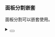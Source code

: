 ### 面板分割嵌套

面板分割可以嵌套使用。

<div class="cell-demo vp-raw">
  <div>
    <yc-split
      :style="{
        height: '200px',
        width: '100%',
        minWidth: '500px',
        border: '1px solid var(--color-border)'
      }">
      <template #first>
        <yc-typography-paragraph>Left</yc-typography-paragraph>
      </template>
      <template #second>
        <div>
          <yc-split
            direction="vertical"
            :style="{ height: '200px' }">
            <template #first
              ><yc-typography-paragraph>Top</yc-typography-paragraph></template
            >
            <template #second
              ><yc-typography-paragraph>Bottom</yc-typography-paragraph></template
            >
          </yc-split>
        </div>
      </template>
    </yc-split>

  </div>
</div>

<details>
<summary>
 <button class="code-btn"  >
    <icon-code />
 </button>
</summary>

```vue
<template>
  <div>
    <yc-split
      :style="{
        height: '200px',
        width: '100%',
        minWidth: '500px',
        border: '1px solid var(--color-border)',
      }">
      <template #first>
        <yc-typography-paragraph>Left</yc-typography-paragraph>
      </template>
      <template #second>
        <div>
          <yc-split
            direction="vertical"
            :style="{ height: '200px' }">
            <template #first
              ><yc-typography-paragraph>Top</yc-typography-paragraph></template
            >
            <template #second
              ><yc-typography-paragraph
                >Bottom</yc-typography-paragraph
              ></template
            >
          </yc-split>
        </div>
      </template>
    </yc-split>
  </div>
</template>
```

</details>
